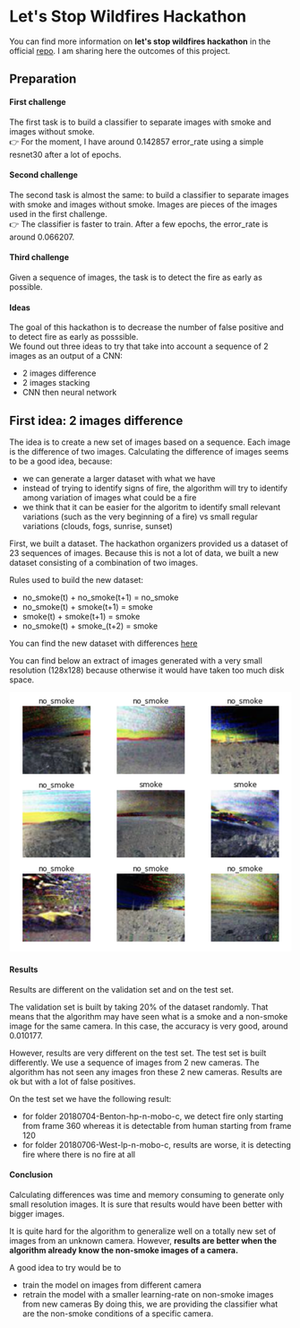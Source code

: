 # Let's Stop Wildfires Hackathon

You can find more information on **let's stop wildfires hackathon** in the official [repo]( https://github.com/aiformankind/lets-stop-wildfires-hackathon). I am sharing here the outcomes of this project.

## Preparation

#### First challenge
The first task is to build a classifier to separate images with smoke and images without smoke.  
:point_right: For the moment, I have around 0.142857 error_rate using a simple resnet30 after a lot of epochs.

#### Second challenge
The second task is almost the same: to build a classifier to separate images with smoke and images without smoke. Images are pieces of the images used in the first challenge.  
:point_right: The classifier is faster to train. After a few epochs, the error_rate is around 0.066207.

#### Third challenge
Given a sequence of images, the task is to detect the fire as early as possible.

#### Ideas

The goal of this hackathon is to decrease the number of false positive and to detect fire as early as posssible.  
We found out three ideas to try that take into account a sequence of 2 images as an output of a CNN:
- 2 images difference
- 2 images stacking
- CNN then neural network

## First idea: 2 images difference

The idea is to create a new set of images based on a sequence. Each image is the difference of two images. Calculating the difference of images seems to be a good idea, because:
- we can generate a larger dataset with what we have
- instead of trying to identify signs of fire, the algorithm will try to identify among variation of images what could be a fire
- we think that it can be easier for the algoritm to identify small relevant variations (such as the very beginning of a fire) vs small regular variations (clouds, fogs, sunrise, sunset)

First, we built a dataset. The hackathon organizers provided us a dataset of 23 sequences of images. Because this is not a lot of data, we built a new dataset consisting of a combination of two images.

Rules used to build the new dataset:
- no_smoke(t) + no_smoke(t+1) = no_smoke
- no_smoke(t) + smoke(t+1) = smoke
- smoke(t) + smoke(t+1) = smoke
- no_smoke(t) + smoke_(t+2) = smoke

You can find the new dataset with differences [here](https://drive.google.com/file/d/1aOaHLqR8I_nGA4MiF7TGJgwpXzcjgUNF/view?usp=sharing)

You can find below an extract of images generated with a very small resolution (128x128) because otherwise it would have taken too much disk space.

![diff_images](img.png)

#### Results

Results are different on the validation set and on the test set.

The validation set is built by taking 20% of the dataset randomly. That means that the algorithm may have seen what is a smoke and a non-smoke image for the same camera. In this case, the accuracy is very good, around 0.010177.

However, results are very different on the test set. The test set is built differently. We use a sequence of images from 2 new cameras. The algorithm has not seen any images fron these 2 new cameras. Results are ok but with a lot of false positives.

On the test set we have the following result:
- for folder 20180704-Benton-hp-n-mobo-c, we detect fire only starting from frame 360 whereas it is detectable from human starting from frame 120
- for folder 20180706-West-lp-n-mobo-c, results are worse, it is detecting fire where there is no fire at all

#### Conclusion

Calculating differences was time and memory consuming to generate only small resolution images. It is sure that results would have been better with bigger images.

It is quite hard for the algorithm to generalize well on a totally new set of images from an unknown camera. However, **results are better when the algorithm already know the non-smoke images of a camera.**

A good idea to try would be to
- train the model on images from different camera
- retrain the model with a smaller learning-rate on non-smoke images from new cameras
By doing this, we are providing the classifier what are the non-smoke conditions of a specific camera.
